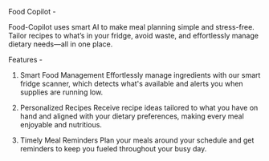 Food Copilot - 


Food-Copilot uses smart AI to make meal planning simple and stress-free. Tailor recipes to what’s in your fridge, avoid waste, and effortlessly manage dietary needs—all in one place.

Features -  

1) Smart Food Management
Effortlessly manage ingredients with our smart fridge scanner, which detects what's available and alerts you when supplies are running low.

2) Personalized Recipes
Receive recipe ideas tailored to what you have on hand and aligned with your dietary preferences, making every meal enjoyable and nutritious.

3) Timely Meal Reminders
Plan your meals around your schedule and get reminders to keep you fueled throughout your busy day.